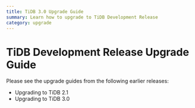 ```yaml
---
title: TiDB 3.0 Upgrade Guide
summary: Learn how to upgrade to TiDB Development Release
category: upgrade
---
```


# TiDB Development Release Upgrade Guide

Please see the upgrade guides from the following earlier releases:
- Upgrading to TiDB 2.1
- Upgrading to TiDB 3.0
